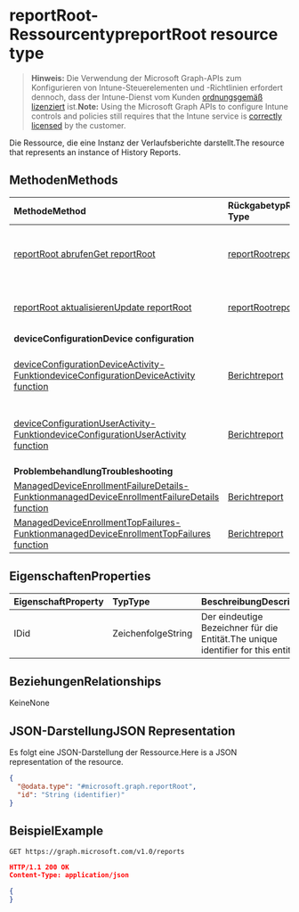 # <a name="reportroot-resource-type"></a><span data-ttu-id="d6690-101">reportRoot-Ressourcentyp</span><span class="sxs-lookup"><span data-stu-id="d6690-101">reportRoot resource type</span></span>

> <span data-ttu-id="d6690-102">**Hinweis:** Die Verwendung der Microsoft Graph-APIs zum Konfigurieren von Intune-Steuerelementen und -Richtlinien erfordert dennoch, dass der Intune-Dienst vom Kunden [ordnungsgemäß lizenziert](https://go.microsoft.com/fwlink/?linkid=839381) ist.</span><span class="sxs-lookup"><span data-stu-id="d6690-102">**Note:** Using the Microsoft Graph APIs to configure Intune controls and policies still requires that the Intune service is [correctly licensed](https://go.microsoft.com/fwlink/?linkid=839381) by the customer.</span></span>

<span data-ttu-id="d6690-103">Die Ressource, die eine Instanz der Verlaufsberichte darstellt.</span><span class="sxs-lookup"><span data-stu-id="d6690-103">The resource that represents an instance of History Reports.</span></span>
## <a name="methods"></a><span data-ttu-id="d6690-104">Methoden</span><span class="sxs-lookup"><span data-stu-id="d6690-104">Methods</span></span>
|<span data-ttu-id="d6690-105">Methode</span><span class="sxs-lookup"><span data-stu-id="d6690-105">Method</span></span>|<span data-ttu-id="d6690-106">Rückgabetyp</span><span class="sxs-lookup"><span data-stu-id="d6690-106">Return Type</span></span>|<span data-ttu-id="d6690-107">Beschreibung</span><span class="sxs-lookup"><span data-stu-id="d6690-107">Description</span></span>|
|:---|:---|:---|
|[<span data-ttu-id="d6690-108">reportRoot abrufen</span><span class="sxs-lookup"><span data-stu-id="d6690-108">Get reportRoot</span></span>](../api/intune_shared_reportroot_get.md)|[<span data-ttu-id="d6690-109">reportRoot</span><span class="sxs-lookup"><span data-stu-id="d6690-109">reportRoot</span></span>](../resources/intune_shared_reportroot.md)|<span data-ttu-id="d6690-110">Lesen von Eigenschaften und Beziehungen des [reportRoot](../resources/intune_shared_reportroot.md)-Objekts.</span><span class="sxs-lookup"><span data-stu-id="d6690-110">Read properties and relationships of the [reportRoot](../resources/intune_shared_reportroot.md) object.</span></span>|
|[<span data-ttu-id="d6690-111">reportRoot aktualisieren</span><span class="sxs-lookup"><span data-stu-id="d6690-111">Update reportRoot</span></span>](../api/intune_shared_reportroot_update.md)|[<span data-ttu-id="d6690-112">reportRoot</span><span class="sxs-lookup"><span data-stu-id="d6690-112">reportRoot</span></span>](../resources/intune_shared_reportroot.md)|<span data-ttu-id="d6690-113">Aktualisieren der Eigenschaften eines [reportRoot](../resources/intune_shared_reportroot.md)-Objekts.</span><span class="sxs-lookup"><span data-stu-id="d6690-113">Update the properties of a [reportRoot](../resources/intune_shared_reportroot.md) object.</span></span>|
|<span data-ttu-id="d6690-114">**deviceConfiguration**</span><span class="sxs-lookup"><span data-stu-id="d6690-114">**Device configuration**</span></span>|
|[<span data-ttu-id="d6690-115">deviceConfigurationDeviceActivity-Funktion</span><span class="sxs-lookup"><span data-stu-id="d6690-115">deviceConfigurationDeviceActivity function</span></span>](../api/intune_shared_reportroot_deviceconfigurationdeviceactivity.md)|[<span data-ttu-id="d6690-116">Bericht</span><span class="sxs-lookup"><span data-stu-id="d6690-116">report</span></span>](../resources/intune_shared_report.md)|<span data-ttu-id="d6690-117">Metadaten für den Gerätekonfigurations-Geräteaktivitätsbericht</span><span class="sxs-lookup"><span data-stu-id="d6690-117">Metadata for the device configuration device activity report</span></span>|
|[<span data-ttu-id="d6690-118">deviceConfigurationUserActivity-Funktion</span><span class="sxs-lookup"><span data-stu-id="d6690-118">deviceConfigurationUserActivity function</span></span>](../api/intune_shared_reportroot_deviceconfigurationuseractivity.md)|[<span data-ttu-id="d6690-119">Bericht</span><span class="sxs-lookup"><span data-stu-id="d6690-119">report</span></span>](../resources/intune_shared_report.md)|<span data-ttu-id="d6690-120">Metadaten für den Gerätekonfigurations-Benutzeraktivitätsbericht</span><span class="sxs-lookup"><span data-stu-id="d6690-120">Metadata for the device configuration user activity report</span></span>|
|<span data-ttu-id="d6690-121">**Problembehandlung**</span><span class="sxs-lookup"><span data-stu-id="d6690-121">**Troubleshooting**</span></span>|
|[<span data-ttu-id="d6690-122">ManagedDeviceEnrollmentFailureDetails-Funktion</span><span class="sxs-lookup"><span data-stu-id="d6690-122">managedDeviceEnrollmentFailureDetails function</span></span>](../api/intune_shared_reportroot_manageddeviceenrollmentfailuredetails.md)|[<span data-ttu-id="d6690-123">Bericht</span><span class="sxs-lookup"><span data-stu-id="d6690-123">report</span></span>](../resources/intune_shared_report.md)|<span data-ttu-id="d6690-124">Noch nicht dokumentiert.</span><span class="sxs-lookup"><span data-stu-id="d6690-124">Not yet documented</span></span>|
|[<span data-ttu-id="d6690-125">ManagedDeviceEnrollmentTopFailures-Funktion</span><span class="sxs-lookup"><span data-stu-id="d6690-125">managedDeviceEnrollmentTopFailures function</span></span>](../api/intune_shared_reportroot_manageddeviceenrollmenttopfailures.md)|[<span data-ttu-id="d6690-126">Bericht</span><span class="sxs-lookup"><span data-stu-id="d6690-126">report</span></span>](../resources/intune_shared_report.md)|<span data-ttu-id="d6690-127">Noch nicht dokumentiert.</span><span class="sxs-lookup"><span data-stu-id="d6690-127">Not yet documented</span></span>|


## <a name="properties"></a><span data-ttu-id="d6690-128">Eigenschaften</span><span class="sxs-lookup"><span data-stu-id="d6690-128">Properties</span></span>
|<span data-ttu-id="d6690-129">Eigenschaft</span><span class="sxs-lookup"><span data-stu-id="d6690-129">Property</span></span>|<span data-ttu-id="d6690-130">Typ</span><span class="sxs-lookup"><span data-stu-id="d6690-130">Type</span></span>|<span data-ttu-id="d6690-131">Beschreibung</span><span class="sxs-lookup"><span data-stu-id="d6690-131">Description</span></span>|
|:---|:---|:---|
|<span data-ttu-id="d6690-132">ID</span><span class="sxs-lookup"><span data-stu-id="d6690-132">id</span></span>|<span data-ttu-id="d6690-133">Zeichenfolge</span><span class="sxs-lookup"><span data-stu-id="d6690-133">String</span></span>|<span data-ttu-id="d6690-134">Der eindeutige Bezeichner für die Entität.</span><span class="sxs-lookup"><span data-stu-id="d6690-134">The unique identifier for this entity.</span></span>|

## <a name="relationships"></a><span data-ttu-id="d6690-135">Beziehungen</span><span class="sxs-lookup"><span data-stu-id="d6690-135">Relationships</span></span>
<span data-ttu-id="d6690-136">Keine</span><span class="sxs-lookup"><span data-stu-id="d6690-136">None</span></span>

## <a name="json-representation"></a><span data-ttu-id="d6690-137">JSON-Darstellung</span><span class="sxs-lookup"><span data-stu-id="d6690-137">JSON Representation</span></span>
<span data-ttu-id="d6690-138">Es folgt eine JSON-Darstellung der Ressource.</span><span class="sxs-lookup"><span data-stu-id="d6690-138">Here is a JSON representation of the resource.</span></span>
<!--{
  "blockType": "resource",
  "baseType": "microsoft.graph.entity",
  "keyProperty": "id",
  "@odata.type": "microsoft.graph.reportRoot"
}-->
``` json
{
  "@odata.type": "#microsoft.graph.reportRoot",
  "id": "String (identifier)"
}
```

## <a name="example"></a><span data-ttu-id="d6690-139">Beispiel</span><span class="sxs-lookup"><span data-stu-id="d6690-139">Example</span></span>

<!--{"blockType": "request"}-->
```http
GET https://graph.microsoft.com/v1.0/reports
```

<!--{"blockType": "response", "truncated": true, "@odata.type": "microsoft.graph.reportRoot"}-->
```json
HTTP/1.1 200 OK
Content-Type: application/json

{
}
```
